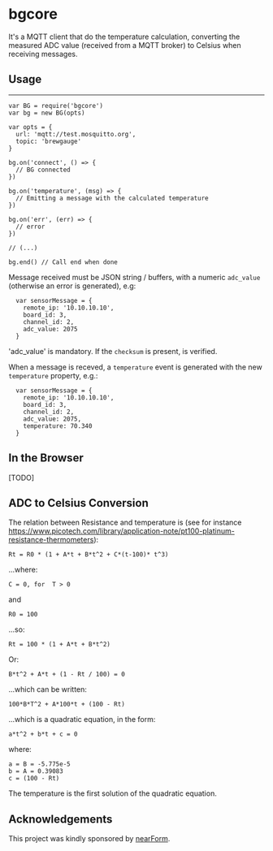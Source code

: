 # bgcore
It's a MQTT client that do the temperature calculation, converting the measured
ADC value (received from a MQTT broker) to Celsius when receiving messages.

## Usage
-----------

```
var BG = require('bgcore')
var bg = new BG(opts)

var opts = {
  url: 'mqtt://test.mosquitto.org',
  topic: 'brewgauge'
}

bg.on('connect', () => {
  // BG connected
})

bg.on('temperature', (msg) => {
  // Emitting a message with the calculated temperature
})

bg.on('err', (err) => {
  // error
})

// (...)

bg.end() // Call end when done
```
Message received must be JSON string / buffers, with a numeric `adc_value` (otherwise an error is generated), e.g:

```
  var sensorMessage = {
    remote_ip: '10.10.10.10',
    board_id: 3,
    channel_id: 2,
    adc_value: 2075
  }
```
'adc_value' is mandatory. If the `checksum` is present, is verified.

When a message is receved, a `temperature` event is generated with the  new `temperature` property, e.g.:

```
  var sensorMessage = {
    remote_ip: '10.10.10.10',
    board_id: 3,
    channel_id: 2,
    adc_value: 2075,
    temperature: 70.340
  }
```

In the Browser
-----------

[TODO]

## ADC to Celsius Conversion

The relation between Resistance and temperature is (see for instance https://www.picotech.com/library/application-note/pt100-platinum-resistance-thermometers):

`Rt = R0 * (1 + A*t + B*t^2 + C*(t-100)* t^3)`

...where:

`C = 0, for  T > 0`

and

`R0 = 100`

...so:

`Rt = 100 * (1 + A*t + B*t^2)`

Or:

`B*t^2 + A*t + (1 - Rt / 100) = 0`

...which can be written:

`100*B*T^2 + A*100*t + (100 - Rt)`

...which is a quadratic equation, in the form:

`a*t^2 + b*t + c = 0`

where:

```
a = B = -5.775e-5
b = A = 0.39083
c = (100 - Rt)
```

The temperature is the first solution of the quadratic equation.

Acknowledgements
----------------

This project was kindly sponsored by [nearForm](http://nearform.com).
